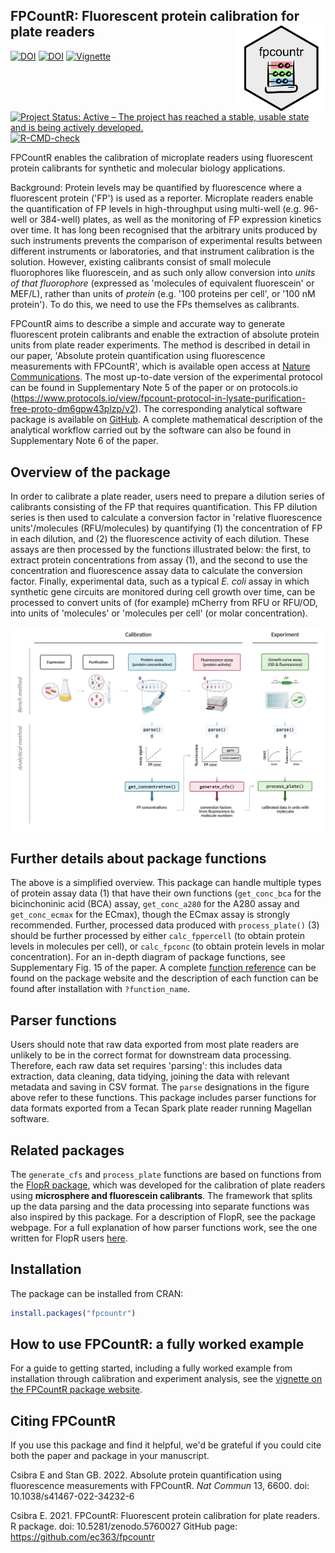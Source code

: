 ## FPCountR: Fluorescent protein calibration for plate readers <img src="man/figures/logo.png" align="right" width=140 height=140 alt="" />

<!-- badges: start -->
[![DOI](http://img.shields.io/badge/Nature_Communications-10.1038/s41467--022--34232--6-f6f8fa.svg)](https://www.nature.com/articles/s41467-022-34232-6)
[![DOI](http://img.shields.io/badge/Zenodo-10.5281/zenodo.5760027-f6f8fa.svg)](https://doi.org/10.5281/zenodo.5760027)
[![Vignette](http://img.shields.io/badge/fpcountr_package-Getting_Started_Vignette-f6f8fa.svg)](https://ec363.github.io/fpcountr/articles/fpcountr.html)
<!--- colours: nat comms: ffffff, zenodo: 0d82c3, protocols.io ffffff, github: f6f8fa -->
[![Project Status: Active – The project has reached a stable, usable state and is being actively developed.](https://www.repostatus.org/badges/latest/active.svg)](https://www.repostatus.org/#active)
[![R-CMD-check](https://github.com/ec363/fpcountr/actions/workflows/R-CMD-check.yaml/badge.svg)](https://github.com/ec363/fpcountr/actions/workflows/R-CMD-check.yaml)
<!-- badges: end -->

FPCountR enables the calibration of microplate readers using fluorescent protein calibrants for synthetic and molecular biology applications.

Background: Protein levels may be quantified by fluorescence where a fluorescent protein ('FP') is used as a reporter. Microplate readers enable the quantification of FP levels in high-throughput using multi-well (e.g. 96-well or 384-well) plates, as well as the monitoring of FP expression kinetics over time. It has long been recognised that the arbitrary units produced by such instruments prevents the comparison of experimental results between different instruments or laboratories, and that instrument calibration is the solution. However, existing calibrants consist of small molecule fluorophores like fluorescein, and as such only allow conversion into _units of that fluorophore_ (expressed as 'molecules of equivalent fluorescein' or MEF/L), rather than units of _protein_ (e.g. '100 proteins per cell', or '100 nM protein'). To do this, we need to use the FPs themselves as calibrants.

FPCountR aims to describe a simple and accurate way to generate fluorescent protein calibrants and enable the extraction of absolute protein units from plate reader experiments. The method is described in detail in our paper, 'Absolute protein quantification using fluorescence measurements with FPCountR', which is available open access at [Nature Communications](https://www.nature.com/articles/s41467-022-34232-6). The most up-to-date version of the experimental protocol can be found in Supplementary Note 5 of the paper or on protocols.io (https://www.protocols.io/view/fpcount-protocol-in-lysate-purification-free-proto-dm6gpw43plzp/v2). The corresponding analytical software package is available on [GitHub](https://github.com/ec363/fpcountr). A complete mathematical description of the analytical workflow carried out by the software can also be found in Supplementary Note 6 of the paper.

## Overview of the package

In order to calibrate a plate reader, users need to prepare a dilution series of calibrants consisting of the FP that requires quantification. This FP dilution series is then used to calculate a conversion factor in 'relative fluorescence units'/molecules (RFU/molecules) by quantifying (1) the concentration of FP in each dilution, and (2) the fluorescence activity of each dilution. These assays are then processed by the functions illustrated below: the first, to extract protein concentrations from assay (1), and the second to use the concentration and fluorescence assay data to calculate the conversion factor. Finally, experimental data, such as a typical _E. coli_ assay in which synthetic gene circuits are monitored during cell growth over time, can be processed to convert units of (for example) mCherry from RFU or RFU/OD, into units of 'molecules' or 'molecules per cell' (or molar concentration).

<p align="center">
  <img src="man/figures/gh_overview.png" width="720" />
</p>

## Further details about package functions

The above is a simplified overview. This package can handle multiple types of protein assay data (1) that have their own functions (`get_conc_bca` for the bicinchoninic acid (BCA) assay, `get_conc_a280` for the A280 assay and `get_conc_ecmax` for the ECmax), though the ECmax assay is strongly recommended. Further, processed data produced with `process_plate()` (3) should be further processed by either `calc_fppercell` (to obtain protein levels in molecules per cell), or `calc_fpconc` (to obtain protein levels in molar concentration). For an in-depth diagram of package functions, see Supplementary Fig. 15 of the paper. A complete [function reference](https://ec363.github.io/fpcountr/reference/index.html) can be found on the package website and the description of each function can be found after installation with `?function_name`.

## Parser functions

Users should note that raw data exported from most plate readers are unlikely to be in the correct format for downstream data processing. Therefore, each raw data set requires 'parsing': this includes data extraction, data cleaning, data tidying, joining the data with relevant metadata and saving in CSV format. The `parse` designations in the figure above refer to these functions. This package includes parser functions for data formats exported from a Tecan Spark plate reader running Magellan software.

## Related packages

The `generate_cfs` and `process_plate` functions are based on functions from the [FlopR package](https://github.com/ucl-cssb/flopr), which was developed for the calibration of plate readers using **microsphere and fluorescein calibrants**. The framework that splits up the data parsing and the data processing into separate functions was also inspired by this package. For a description of FlopR, see the package webpage. For a full explanation of how parser functions work, see the one written for FlopR users [here](https://github.com/ucl-cssb/flopr#plate-reader-calibration).

## Installation

The package can be installed from CRAN:

```r
install.packages("fpcountr")
```

## How to use FPCountR: a fully worked example

For a guide to getting started, including a fully worked example from installation through calibration and experiment analysis, see the [vignette on the FPCountR package website](https://ec363.github.io/fpcountr/articles/fpcountr.html).

## Citing FPCountR

If you use this package and find it helpful, we'd be grateful if you could cite both the paper and package in your manuscript.

Csibra E and Stan GB. 2022. Absolute protein quantification using fluorescence measurements with FPCountR. _Nat Commun_ 13, 6600. doi: 10.1038/s41467-022-34232-6

Csibra E. 2021. FPCountR: Fluorescent protein calibration for plate readers. R package. doi: 10.5281/zenodo.5760027 GitHub page: https://github.com/ec363/fpcountr
